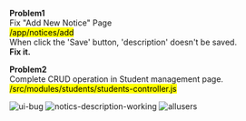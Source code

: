
**Problem1** \
Fix "Add New Notice" Page \
<mark>/app/notices/add</mark> \
When click the 'Save' button, 'description' doesn't be saved. \
<b>Fix it.</b>

**Problem2** \
Complete CRUD operation in Student management page. \
<mark>/src/modules/students/students-controller.js</mark>




![ui-bug](https://github.com/user-attachments/assets/9fd27ea6-7f0a-48de-b08e-4539cb896d7c)
![notics-description-working](https://github.com/user-attachments/assets/2652e325-1e2d-44cf-8d56-0f8c7d93966f)
![allusers](https://github.com/user-attachments/assets/86f79543-bffc-4b0b-ac13-f15c18c97064)
